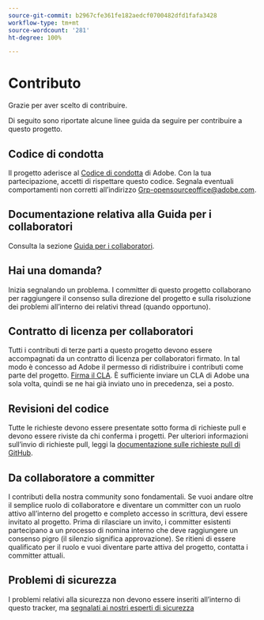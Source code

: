 ```yaml
---
source-git-commit: b2967cfe361fe182aedcf0700482dfd1fafa3428
workflow-type: tm+mt
source-wordcount: '281'
ht-degree: 100%

---
```

# Contributo

Grazie per aver scelto di contribuire.

Di seguito sono riportate alcune linee guida da seguire per contribuire a questo progetto.

## Codice di condotta

Il progetto aderisce al [Codice di condotta](code-of-conduct.md) di Adobe. Con la tua partecipazione, accetti di rispettare questo codice. Segnala eventuali comportamenti non corretti all’indirizzo [Grp-opensourceoffice@adobe.com](mailto:Grp-opensourceoffice@adobe.com).

## Documentazione relativa alla Guida per i collaboratori

Consulta la sezione [Guida per i collaboratori](https://experienceleague.adobe.com/docs/contributor/contributor-guide/introduction.html?lang=it).

## Hai una domanda?

Inizia segnalando un problema. I committer di questo progetto collaborano per raggiungere il consenso sulla direzione del progetto e sulla risoluzione dei problemi all’interno dei relativi thread (quando opportuno).

## Contratto di licenza per collaboratori

Tutti i contributi di terze parti a questo progetto devono essere accompagnati da un contratto di licenza per collaboratori firmato. In tal modo è concesso ad Adobe il permesso di ridistribuire i contributi come parte del progetto. [Firma il CLA](http://opensource.adobe.com/cla.html). È sufficiente inviare un CLA di Adobe una sola volta, quindi se ne hai già inviato uno in precedenza, sei a posto.

## Revisioni del codice

Tutte le richieste devono essere presentate sotto forma di richieste pull e devono essere riviste da chi conferma i progetti. Per ulteriori informazioni sull’invio di richieste pull, leggi la [documentazione sulle richieste pull di GitHub](https://help.github.com/articles/about-pull-requests/).

<!--
Lastly, please follow the [pull request template](PULL_REQUEST_TEMPLATE.md) when
submitting a pull request!
-->

## Da collaboratore a committer

I contributi della nostra community sono fondamentali. Se vuoi andare oltre il semplice ruolo di collaboratore e diventare un committer con un ruolo attivo all’interno del progetto e completo accesso in scrittura, devi essere invitato al progetto. Prima di rilasciare un invito, i committer esistenti partecipano a un processo di nomina interno che deve raggiungere un consenso pigro (il silenzio significa approvazione). Se ritieni di essere qualificato per il ruolo e vuoi diventare parte attiva del progetto, contatta i committer attuali.

## Problemi di sicurezza

I problemi relativi alla sicurezza non devono essere inseriti all’interno di questo tracker, ma [segnalati ai nostri esperti di sicurezza](https://helpx.adobe.com/it/security/alertus.html)
